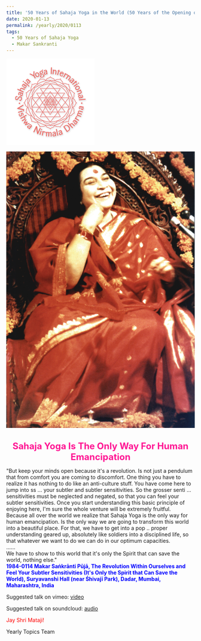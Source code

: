 ```yaml
---
title: '50 Years of Sahaja Yoga in the World (50 Years of the Opening of the Sahasrāra Chakra), Post 2 the day before Makar Saṅkrānti'
date: 2020-01-13
permalink: /yearly/2020/0113
tags:
  - 50 Years of Sahaja Yoga
  - Makar Sankranti
---
```


![PICTURE 9](/images/image9.png)

<div style="text-align: center"><img src="/images/image291.png" /></div>

<br>
<p style="color:DeepPink; text-align:center">
<font size="+2"><b>Sahaja Yoga Is The Only Way For Human Emancipation</b><br></font>
</p>

<p>
"But keep your minds open because it's a revolution. Is not just a pendulum that from comfort you are coming to discomfort. One thing you have to realize it has nothing to do like an anti-culture stuff. You have come here to jump into ss ... your subtler and subtler sensitivities. So the grosser senti ... sensitivities must be neglected and negated, so that you can feel your subtler sensitivities. Once you start understanding this basic principle of enjoying here, I'm sure the whole venture will be extremely fruitful.<br>
Because all over the world we realize that Sahaja Yoga is the only way for human emancipation. Is the only way we are going to transform this world into a beautiful place. For that, we have to get into a pop .. proper understanding geared up, absolutely like soldiers into a disciplined life, so that whatever we want to do we can do in our optimum capacities.<br>
......<br>
We have to show to this world that it's only the Spirit that can save the world, nothing else."<br>
<font color="blue"><b>1984-0114 Makar Saṅkrānti Pūjā, The Revolution Within Ourselves and Feel Your Subtler Sensitivities (It's Only the Spirit that Can Save the World), Suryavanshi Hall (near Śhivajī Park), Dadar, Mumbai, Maharashtra, India</b></font><br>
</p>

Suggested talk on vimeo: <a href="https://vimeo.com/199142471"> video</a><br></p>

Suggested talk on soundcloud: <a href="https://soundcloud.com/sahaja-library/1985-1224-christmas-eve-talk"> audio</a><br>

<p style="color:red;">Jay Shri Mataji!<br></p>

Yearly Topics Team
